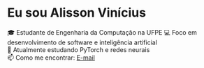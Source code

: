#  Eu sou Alisson Vinícius

🎓 Estudante de Engenharia da Computação na UFPE
💻 Foco em desenvolvimento de software e inteligência artificial  
🔭 Atualmente estudando PyTorch e redes neurais  
📫 Como me encontrar: [E-mail](alissonvini075@gmail.com)
